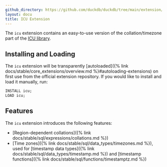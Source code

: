 ```yaml
---
github_directory: https://github.com/duckdb/duckdb/tree/main/extension/icu
layout: docu
title: ICU Extension
---
```


The `icu` extension contains an easy-to-use version of the collation/timezone part of the [ICU library](https://github.com/unicode-org/icu).

## Installing and Loading

The `icu` extension will be transparently [autoloaded]({% link docs/stable/core_extensions/overview.md %}#autoloading-extensions) on first use from the official extension repository.
If you would like to install and load it manually, run:

```sql
INSTALL icu;
LOAD icu;
```

## Features

The `icu` extension introduces the following features:

* [Region-dependent collations]({% link docs/stable/sql/expressions/collations.md %})
* [Time zones]({% link docs/stable/sql/data_types/timezones.md %}), used for [timestamp data types]({% link docs/stable/sql/data_types/timestamp.md %}) and [timestamp functions]({% link docs/stable/sql/functions/timestamptz.md %})
